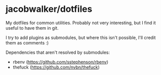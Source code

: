 jacobwalker/dotfiles
====================

My dotfiles for common utilities. Probably not very interesting, but I find it useful to have them in git.

I try to add plugins as submodules, but where this isn't possible, I'll credit them as comments :)

Dependencies that aren't resolved by submodules:
- rbenv (https://github.com/sstephenson/rbenv)
- thefuck (https://github.com/nvbn/thefuck)

